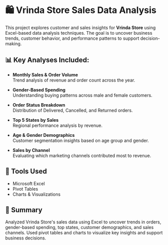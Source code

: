 
# 🛍️ Vrinda Store Sales Data Analysis

This project explores customer and sales insights for **Vrinda Store** using Excel-based data analysis techniques. The goal is to uncover business trends, customer behavior, and performance patterns to support decision-making.

## 📊 Key Analyses Included:

- **Monthly Sales & Order Volume**  
  Trend analysis of revenue and order count across the year.

- **Gender-Based Spending**  
  Understanding buying patterns across male and female customers.

- **Order Status Breakdown**  
  Distribution of Delivered, Cancelled, and Returned orders.

- **Top 5 States by Sales**  
  Regional performance analysis by revenue.

- **Age & Gender Demographics**  
  Customer segmentation insights based on age group and gender.

- **Sales by Channel**  
  Evaluating which marketing channels contributed most to revenue.

## 📁 Tools Used

- Microsoft Excel  
- Pivot Tables  
- Charts & Visualizations

## 📎 Summary

Analyzed Vrinda Store's sales data using Excel to uncover trends in orders, gender-based spending, top states, customer demographics, and sales channels. Used pivot tables and charts to visualize key insights and support business decisions.
